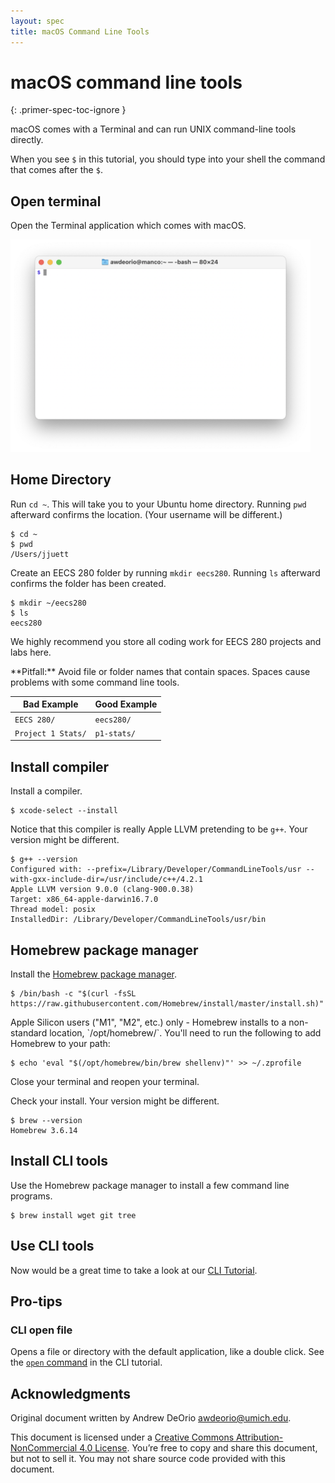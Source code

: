 ```yaml
---
layout: spec
title: macOS Command Line Tools
---
```


macOS command line tools
========================
{: .primer-spec-toc-ignore }

macOS comes with a Terminal and can run UNIX command-line tools directly.

When you see `$` in this tutorial, you should type into your shell the command that comes after the `$`.

## Open terminal
Open the Terminal application which comes with macOS.

<img src="images/macos010.png" width="480px" />

## Home Directory
Run `cd ~`. This will take you to your Ubuntu home directory. Running `pwd` afterward confirms the location. (Your username will be different.)

```console
$ cd ~
$ pwd
/Users/jjuett
```

Create an EECS 280 folder by running `mkdir eecs280`. Running `ls` afterward confirms the folder has been created.

```console
$ mkdir ~/eecs280
$ ls
eecs280
```

We highly recommend you store all coding work for EECS 280 projects and labs here.

<div class="primer-spec-callout warning" markdown="1">
**Pitfall:** Avoid file or folder names that contain spaces. Spaces cause problems with some command line tools.

| Bad Example     | Good Example   |
|-----------------|----------------|
| `EECS 280/` | `eecs280/` |
| `Project 1 Stats/` | `p1-stats/` |

</div>

## Install compiler
Install a compiler.
```console
$ xcode-select --install
```

Notice that this compiler is really Apple LLVM pretending to be `g++`.  Your version might be different.
```console
$ g++ --version
Configured with: --prefix=/Library/Developer/CommandLineTools/usr --with-gxx-include-dir=/usr/include/c++/4.2.1
Apple LLVM version 9.0.0 (clang-900.0.38)
Target: x86_64-apple-darwin16.7.0
Thread model: posix
InstalledDir: /Library/Developer/CommandLineTools/usr/bin
```

## Homebrew package manager
Install the [Homebrew package manager](https://brew.sh/).
```console
$ /bin/bash -c "$(curl -fsSL https://raw.githubusercontent.com/Homebrew/install/master/install.sh)"
```

<div class="primer-spec-callout warning" markdown="1">
Apple Silicon users ("M1", "M2", etc.) only - Homebrew installs to a non-standard location, `/opt/homebrew/`. You'll need to run the following to add Homebrew to your path:

```console
$ echo 'eval "$(/opt/homebrew/bin/brew shellenv)"' >> ~/.zprofile
```

Close your terminal and reopen your terminal.
</div>

Check your install.  Your version might be different.
```console
$ brew --version
Homebrew 3.6.14
```

## Install CLI tools
Use the Homebrew package manager to install a few command line programs.
```console
$ brew install wget git tree
```

## Use CLI tools
Now would be a great time to take a look at our [CLI Tutorial](cli.html).

## Pro-tips

### CLI open file
Opens a file or directory with the default application, like a double click.  See the [`open` command](cli.html#open--wslview) in the CLI tutorial.


## Acknowledgments
Original document written by Andrew DeOrio awdeorio@umich.edu.

This document is licensed under a [Creative Commons Attribution-NonCommercial 4.0 License](https://creativecommons.org/licenses/by-nc/4.0/). You’re free to copy and share this document, but not to sell it. You may not share source code provided with this document.
